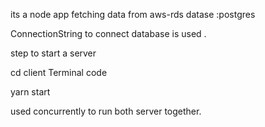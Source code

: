its a node app fetching data from aws-rds 
datase :postgres


ConnectionString to connect database is used .

step to start a server

cd client
Terminal code

yarn start

used concurrently to run both server together.